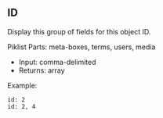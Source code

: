 ## ID

Display this group of fields for this object ID.

Piklist Parts: meta-boxes, terms, users, media

* Input:  comma-delimited
* Returns:  array

Example:
```
id: 2
id: 2, 4
```
